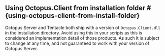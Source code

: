 ## Using Octopus.Client from installation folder #{using-octopus-client-from-install-folder}

Octopus Server and Tentacle both ship with a version of `Octopus.Client.dll` in the installation directory. Avoid using this in your scripts as this is considered an implementation detail of those products. As such it is subject to change at any time, and not guaranteed to work with your version of Octopus Server.
